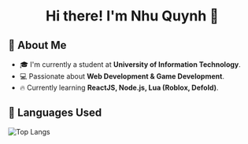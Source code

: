 <h1 align="center"> Hi there! I'm Nhu Quynh 👋</h1>

## 🔹 About Me  
- 🎓 I'm currently a student at **University of Information Technology**.  
- 💻 Passionate about **Web Development & Game Development**.  
- 🔥 Currently learning **ReactJS, Node.js, Lua (Roblox, Defold)**.  

## 🚀 Languages Used  

![Top Langs](https://github-readme-stats.vercel.app/api/top-langs/?username=NhuQuynh101&layout=compact&theme=tokyonight)  

